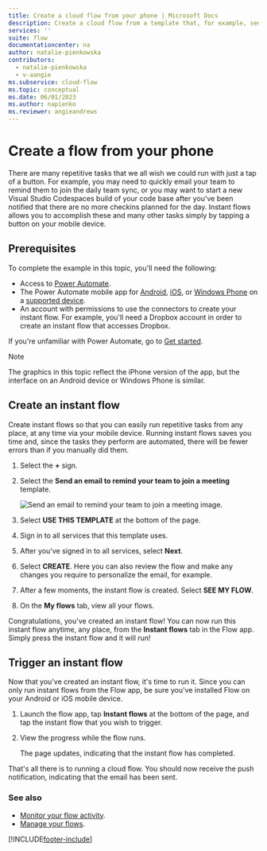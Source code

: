 ```yaml
---
title: Create a cloud flow from your phone | Microsoft Docs
description: Create a cloud flow from a template that, for example, sends a push notification when you receive mail from an address that you specify
services: ''
suite: flow
documentationcenter: na
author: natalie-pienkowska
contributors:
  - natalie-pienkowska
  - v-aangie
ms.subservice: cloud-flow
ms.topic: conceptual
ms.date: 06/01/2023
ms.author: napienko
ms.reviewer: angieandrews
---
```


# Create a flow from your phone

There are many repetitive tasks that we all wish we could run with just a tap of a button. For example, you may need to quickly email your team to remind them to join the daily team sync, or you may want to start a new Visual Studio Codespaces build of your code base after you've been notified that there are no more checkins planned for the day. Instant flows allows you to accomplish these and many other tasks simply by tapping a button on your mobile device.

## Prerequisites

To complete the example in this topic, you'll need the following:

- Access to [Power Automate](https://make.powerautomate.com).
- The Power Automate mobile app for [Android](https://aka.ms/flowmobiledocsandroid), [iOS](https://aka.ms/flowmobiledocsios), or [Windows Phone](https://aka.ms/flowmobilewindows) on a [supported device](getting-started.md#use-the-mobile-app).
- An account with permissions to use the connectors to create your instant flow. For example, you'll need a Dropbox account in order to create an instant flow that accesses Dropbox.

If you're unfamiliar with Power Automate, go to [Get started](getting-started.md).

> [!NOTE]
>The graphics in this topic reflect the iPhone version of the app, but the interface on an Android device or Windows Phone is similar.

## Create an instant flow

Create instant flows so that you can easily run repetitive tasks from any place, at any time via your mobile device. Running instant flows saves you time and, since the tasks they perform are automated, there will be fewer errors than if you manually did them.  

1. Select the **+** sign.
1. Select the **Send an email to remind your team to join a meeting** template.
   
    ![Send an email to remind your team to join a meeting image.](./media/introduction-to-button-flows/create-button-from-mobile-3.png)  
1. Select **USE THIS TEMPLATE** at the bottom of the page.
1. Sign in to all services that this template uses.
1. After you've signed in to all services, select **Next**.
1. Select **CREATE**. Here you can also review the flow and make any changes you require to personalize the email, for example.
1. After a few moments, the instant flow is created. Select **SEE MY FLOW**.
1. On the **My flows** tab, view all your flows.

Congratulations, you've created an instant flow! You can now run this instant flow anytime, any place, from the **Instant flows** tab in the Flow app. Simply press the instant flow and it will run!

## Trigger an instant flow

Now that you've created an instant flow, it's time to run it. Since you can only run instant flows from the Flow app, be sure you've installed Flow on your Android or iOS mobile device.  

1. Launch the flow app, tap **Instant flows** at the bottom of the page, and tap the instant flow that you wish to trigger.  
1. View the progress while the flow runs.

    The page updates, indicating that the instant flow has completed.  

That's all there is to running a cloud flow. You should now receive the push notification, indicating that the email has been sent.  






### See also

- [Monitor your flow activity](mobile-monitor-activity.md).
- [Manage your flows](mobile-manage-flows.md).



[!INCLUDE[footer-include](includes/footer-banner.md)]
